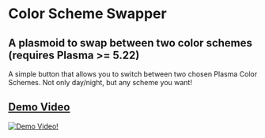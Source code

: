 # Color Scheme Swapper
## A plasmoid to swap between two color schemes (requires Plasma >= 5.22)

A simple button that allows you to switch between two chosen Plasma Color Schemes.
Not only day/night, but any scheme you want!

## [Demo Video](https://raw.githubusercontent.com/trytomakeyouprivate/day-night-switcher-plasmoid/main/Day-Night-Switcher-Demo.mp4)
[![Demo Video!](https://github.com/trytomakeyouprivate/day-night-switcher-plasmoid/blob/main/Day-Night-Switcher-Demo-Screenshot.png?raw=true)](https://raw.githubusercontent.com/trytomakeyouprivate/day-night-switcher-plasmoid/main/Day-Night-Switcher-Demo.mp4)
